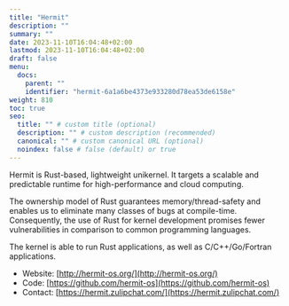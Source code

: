 ```yaml
---
title: "Hermit"
description: ""
summary: ""
date: 2023-11-10T16:04:48+02:00
lastmod: 2023-11-10T16:04:48+02:00
draft: false
menu:
  docs:
    parent: ""
    identifier: "hermit-6a1a6be4373e933280d78ea53de6158e"
weight: 810
toc: true
seo:
  title: "" # custom title (optional)
  description: "" # custom description (recommended)
  canonical: "" # custom canonical URL (optional)
  noindex: false # false (default) or true
---
```


Hermit is Rust-based, lightweight unikernel.
It targets a scalable and predictable runtime for high-performance and cloud computing.

The ownership model of Rust guarantees memory/thread-safety and enables us to eliminate many classes of bugs at compile-time.
Consequently, the use of Rust for kernel development promises fewer vulnerabilities in comparison to common programming languages.

The kernel is able to run Rust applications, as well as C/C++/Go/Fortran applications.

- Website: [http://hermit-os.org/](http://hermit-os.org/)
- Code: [https://github.com/hermit-os](https://github.com/hermit-os)
- Contact: [https://hermit.zulipchat.com/](https://hermit.zulipchat.com/)
